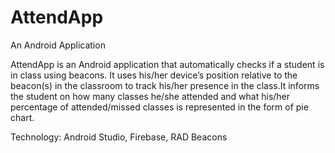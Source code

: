 # AttendApp
An Android Application

AttendApp is an Android application that automatically checks if a student is in class using beacons. It uses his/her device’s position relative to the beacon(s) in the classroom to track his/her presence in the class.It informs the student on how many classes he/she attended and what his/her percentage of attended/missed classes is represented in the form of pie chart.

Technology: Android Studio, Firebase, RAD Beacons 

